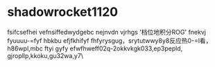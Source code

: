 # shadowrocket1120
fsifcsefhei
vefnsiffedwydgebc
nejnvdn
vjrhgs
'档位地积分ROG'
fnekvj
fyuuuu-=fyf
hbkbu
efjfkhifyf
fhfyrysgug，srytutwwy8y8反应热0-=l看，h86wpl,mbc
ftyi
gyfy
efwfhweff02q-2okkvkgk033,ep3pepld,
gjropllp,kkoku,gu32wa,y7\
